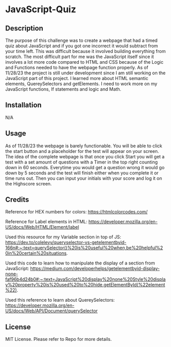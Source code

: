 # JavaScript-Quiz

## Description

The purpose of this challenge was to create a webpage that had a timed quiz about JavaScript and if you got one incorrect it would subtract from your time left. This was difficult because it involved building everything from scratch. The most difficult part for me was the JavaScript itself since it involves a lot more code compared to HTML and CSS because of the Logic and Functions needed to have the webpage function properly. As of 11/28/23 the project is still under development since I am still working on the JavaScript part of this project. I learned more about HTML semantic elements, QuereySelectors and getElements. I need to work more on my JavaScript functions, If statements and logic and Math.

## Installation

N/A

## Usage

As of 11/28/23 the webpage is barely functionable. You will be able to click the start button and a placeholder for the test will appear on your screen. The idea of the complete webpage is that once you click Start you will get a test with a set amount of questions with a Timer in the top right counting down in 60 seconds. Everytime you would get a question wrong it would go down by 5 seconds and the test will finish either when you complete it or time runs out. Then you can input your initials with your score and log it on the Highscore screen.

## Credits

Reference for HEX numbers for colors: https://htmlcolorcodes.com/

Reference for Label elements in HTML: https://developer.mozilla.org/en-US/docs/Web/HTML/Element/label

Used this resource for my Variable section in top of JS: https://dev.to/colelevy/queryselector-vs-getelementbyid-166n#:~:text=querySelector()%20is%20useful%20when,be%20helpful%20in%20certain%20situations.

Used this code to learn how to manipulate the display of a section from JavaScript: https://medium.com/developerhelps/getelementbyid-display-none-faf96b4d24b0#:~:text=JavaScript%20display%20none%20Style%20display%20property%20is%20used%20to%20hide,getElementById(%22element%22).

Used this reference to learn about QuereySelectors: https://developer.mozilla.org/en-US/docs/Web/API/Document/querySelector


## License

MIT License.
Please refer to Repo for more details.
